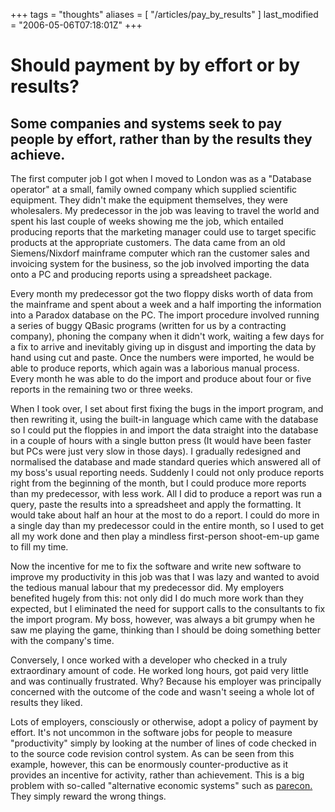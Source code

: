 +++
tags = "thoughts"
aliases = [ "/articles/pay_by_results" ]
last_modified = "2006-05-06T07:18:01Z"
+++
# Should payment by by effort or by results?

## Some companies and systems seek to pay people by effort, rather than by the results they achieve.


The first computer job I got when I moved to London was as a "Database
operator" at a small, family owned company which supplied scientific
equipment. They didn't make the equipment themselves, they were
wholesalers. My predecessor in the job was leaving to travel the world
and spent his last couple of weeks showing me the job, which entailed
producing reports that the marketing manager could use to target
specific products at the appropriate customers. The data came from an
old Siemens/Nixdorf mainframe computer which ran the customer sales and
invoicing system for the business, so the job involved importing the
data onto a PC and producing reports using a spreadsheet package.

Every month my predecessor got the two floppy disks worth of data from
the mainframe and spent about a week and a half importing the
information into a Paradox database on the PC. The import procedure
involved running a series of buggy QBasic programs (written for us by a
contracting company), phoning the company when it didn't work, waiting
a few days for a fix to arrive and inevitably giving up in disgust and
importing the data by hand using cut and paste. Once the numbers were
imported, he would be able to produce reports, which again was a
laborious manual process. Every month he was able to do the import and
produce about four or five reports in the remaining two or three weeks.

When I took over, I set about first fixing the bugs in the import
program, and then rewriting it, using the built-in language which came
with the database so I could put the floppies in and import the data
straight into the database in a couple of hours with a single button
press (It would have been faster but PCs were just very slow in those
days). I gradually redesigned and normalised the database and made
standard queries which answered all of my boss's usual reporting needs.
Suddenly I could not only produce reports right from the beginning of
the month, but I could produce more reports than my predecessor, with
less work. All I did to produce a report was run a query, paste the
results into a spreadsheet and apply the formatting. It would take
about half an hour at the most to do a report. I could do more in a
single day than my predecessor could in the entire month, so I used to
get all my work done and then play a mindless first-person shoot-em-up
game to fill my time.

Now the incentive for me to fix the software and write new software to
improve my productivity in this job was that I was lazy and wanted to
avoid the tedious manual labour that my predecessor did. My employers
benefited hugely from this: not only did I do much more work than they
expected, but I eliminated the need for support calls to the
consultants to fix the import program. My boss, however, was always a
bit grumpy when he saw me playing the game, thinking than I should be
doing something better with the company's time.

Conversely, I once worked with a developer who checked in a truly
extraordinary amount of code. He worked long hours, got paid very
little and was continually frustrated. Why? Because his employer was
principally concerned with the outcome of the code and wasn't seeing a
whole lot of results they liked.

Lots of employers, consciously or otherwise, adopt a policy of payment
by effort. It's not uncommon in the software jobs for people to measure
"productivity" simply by looking at the number of lines of code checked
in to the source code revision control system. As can be seen from this
example, however, this can be enormously counter-productive as it
provides an incentive for activity, rather than achievement. This is a
big problem with so-called "alternative economic systems" such as
[parecon.][3] They simply reward the wrong things.

[1]: https://www.uncarved.com/articles/pay_by_results
[2]: https://www.uncarved.com/
[3]: http://en.wikipedia.org/wiki/Parecon
[4]: https://www.uncarved.com/tags/thoughts
[5]: mailto:sean@uncarved.com
[6]: http://creativecommons.org/licenses/by-sa/4.0/
